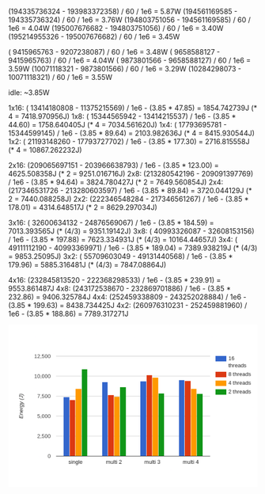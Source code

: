 
(194335736324 - 193983372358) / 60 / 1e6 = 5.87W
(194561169585 - 194335736324) / 60 / 1e6 = 3.76W
(194803751056 - 194561169585) / 60 / 1e6 = 4.04W
(195007676682 - 194803751056) / 60 / 1e6 = 3.40W
(195214955326 - 195007676682) / 60 / 1e6 = 3.45W

( 9415965763 -  9207238087) / 60 / 1e6 = 3.48W
( 9658588127 -  9415965763) / 60 / 1e6 = 4.04W
( 9873801566 -  9658588127) / 60 / 1e6 = 3.59W
(10071118321 -  9873801566) / 60 / 1e6 = 3.29W
(10284298073 - 10071118321) / 60 / 1e6 = 3.55W

idle: ~3.85W

1x16: ( 13414180808 -  11375215569) / 1e6 - (3.85 *  47.85) = 1854.742739J (* 4 =  7418.970956J)
1x8:  ( 15344565942 -  13414215537) / 1e6 - (3.85 *  44.60) = 1758.640405J (* 4 =  7034.561620J)
1x4:  ( 17793695781 -  15344599145) / 1e6 - (3.85 *  89.64) = 2103.982636J (* 4 =  8415.930544J)
1x2:  ( 21193148260 -  17793727702) / 1e6 - (3.85 * 177.30) = 2716.815558J (* 4 = 10867.262232J)

2x16: (209065697151 - 203966638793) / 1e6 - (3.85 * 123.00) = 4625.508358J (* 2 = 9251.016716J)
2x8:  (213280542196 - 209091397769) / 1e6 - (3.85 *  94.64) = 3824.780427J (* 2 = 7649.560854J)
2x4:  (217346531726 - 213280603597) / 1e6 - (3.85 *  89.84) = 3720.044129J (* 2 = 7440.088258J)
2x2:  (222346548284 - 217346561267) / 1e6 - (3.85 * 178.01) = 4314.648517J (* 2 = 8629.297034J)

3x16: ( 32600634132 -  24876569067) / 1e6 - (3.85 * 184.59) = 7013.393565J (* (4/3) =  9351.19142J)
3x8:  ( 40993326087 -  32608153156) / 1e6 - (3.85 * 197.88) = 7623.334931J (* (4/3) = 10164.44657J)
3x4:  ( 49111112190 -  40993369971) / 1e6 - (3.85 * 189.04) = 7389.938219J (* (4/3) =  9853.25095J)
3x2:  ( 55709603049 -  49131440568) / 1e6 - (3.85 * 179.96) = 5885.316481J (* (4/3) =  7847.08864J)

4x16: (232845813520 - 222368298533) / 1e6 - (3.85 * 239.91) = 9553.861487J
4x8:  (243172538670 - 232869701886) / 1e6 - (3.85 * 232.86) = 9406.325784J
4x4:  (252459338809 - 243252028884) / 1e6 - (3.85 * 199.63) = 8438.734425J
4x2:  (260976310231 - 252459881960) / 1e6 - (3.85 * 188.86) = 7789.317271J

![plot](bar-graph.png)
